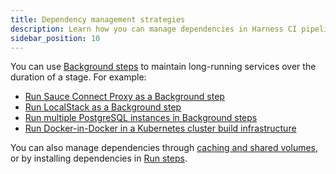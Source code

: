 ```yaml
---
title: Dependency management strategies
description: Learn how you can manage dependencies in Harness CI pipelines.
sidebar_position: 10
---
```


You can use [Background steps](./background-step-settings) to maintain long-running services over the duration of a stage. For example:

* [Run Sauce Connect Proxy as a Background step](/tutorials/ci-pipelines/test/saucelabs-proxy)
* [Run LocalStack as a Background step](/tutorials/ci-pipelines/test/localstack)
* [Run multiple PostgreSQL instances in Background steps](./multiple-postgres)
* [Run Docker-in-Docker in a Kubernetes cluster build infrastructure](../run-ci-scripts/run-docker-in-docker-in-a-ci-stage)

You can also manage dependencies through [caching and shared volumes](../caching-ci-data/share-ci-data-across-steps-and-stages), or by installing dependencies in [Run steps](../run-ci-scripts/run-step-settings).

